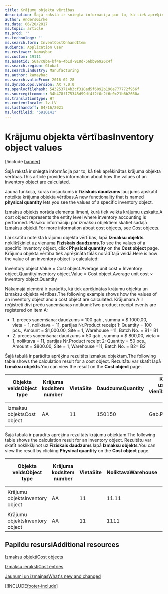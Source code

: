 ```yaml
---
title: Krājumu objekta vērtības
description: Šajā rakstā ir sniegta informācija par to, kā tiek aprēķinātas krājuma objekta vērtības.
author: AndersGirke
ms.date: 06/20/2017
ms.topic: article
ms.prod: ''
ms.technology: ''
ms.search.form: InventCostOnhandItem
audience: Application User
ms.reviewer: kamaybac
ms.custom: 19111
ms.assetid: 56a7c8ba-bf4a-4b1d-918d-56bb96926c4f
ms.search.region: Global
ms.search.industry: Manufacturing
ms.author: kamaybac
ms.search.validFrom: 2016-02-28
ms.dyn365.ops.version: AX 7.0.0
ms.openlocfilehash: 543253714b3cf318ad5f6092b190e777772f956f
ms.sourcegitcommit: 34b478f175348d99df4f2f0c2f6c0c21b6b2660a
ms.translationtype: HT
ms.contentlocale: lv-LV
ms.lasthandoff: 04/16/2021
ms.locfileid: "5910141"
---
```

# <a name="inventory-object-values"></a><span data-ttu-id="49d7c-103">Krājumu objekta vērtības</span><span class="sxs-lookup"><span data-stu-id="49d7c-103">Inventory object values</span></span>

[!include [banner](../includes/banner.md)]

<span data-ttu-id="49d7c-104">Šajā rakstā ir sniegta informācija par to, kā tiek aprēķinātas krājuma objekta vērtības.</span><span class="sxs-lookup"><span data-stu-id="49d7c-104">This article provides information about how the values of an inventory object are calculated.</span></span> 

<span data-ttu-id="49d7c-105">Jaunā funkcija, kuras nosaukums ir **fiziskais daudzums** ļauj jums apskatīt noteikta krājuma objekta vērtības.</span><span class="sxs-lookup"><span data-stu-id="49d7c-105">A new functionality that is named **physical quantity** lets you see the values of a specific inventory object.</span></span> 

<span data-ttu-id="49d7c-106">Izmaksu objekts norāda elementa līmeni, kurā tiek veikta krājumu uzskaite.</span><span class="sxs-lookup"><span data-stu-id="49d7c-106">A cost object represents the entity level where inventory accounting is performed.</span></span> <span data-ttu-id="49d7c-107">Plašāku informāciju par izmaksu objektiem skatiet sadaļā [Izmaksu objekti](cost-object.md).</span><span class="sxs-lookup"><span data-stu-id="49d7c-107">For more information about cost objects, see [Cost objects](cost-object.md).</span></span> 

<span data-ttu-id="49d7c-108">Lai skatītu noteikta krājumu objekta vērtības, lapā **Izmaksu objekts** noklikšķiniet uz vienuma **Fiziskais daudzums**.</span><span class="sxs-lookup"><span data-stu-id="49d7c-108">To see the values of a specific inventory object, click **Physical quantity** on the **Cost object** page.</span></span> <span data-ttu-id="49d7c-109">Krājumu objekta vērtība tiek aprēķināta tālāk norādītajā veidā.</span><span class="sxs-lookup"><span data-stu-id="49d7c-109">Here is how the value of an inventory object is calculated:</span></span> 

<span data-ttu-id="49d7c-110">Inventory object.Value = Cost object.Average unit cost × Inventory object.Quantity</span><span class="sxs-lookup"><span data-stu-id="49d7c-110">Inventory object.Value = Cost object.Average unit cost × Inventory object.Quantity</span></span> 

<span data-ttu-id="49d7c-111">Nākamajā piemērā ir parādīts, kā tiek aprēķinātas krājumu objekta un izmaksu objekta vērtības.</span><span class="sxs-lookup"><span data-stu-id="49d7c-111">The following example shows how the values of an inventory object and a cost object are calculated.</span></span> <span data-ttu-id="49d7c-112">Krājumam A ir reģistrēti divi preču saņemšanas notikumi:</span><span class="sxs-lookup"><span data-stu-id="49d7c-112">Two product receipt events are registered on item A:</span></span>

-   <span data-ttu-id="49d7c-113">1. preces saņemšana: daudzums = 100 gab., summa = $ 1000,00, vieta = 1, noliktava = 11, partijas Nr.</span><span class="sxs-lookup"><span data-stu-id="49d7c-113">Product receipt 1: Quantity = 100 pcs., Amount = $1,000.00, Site = 1, Warehouse =11, Batch No.</span></span> <span data-ttu-id="49d7c-114">= B1</span><span class="sxs-lookup"><span data-stu-id="49d7c-114">= B1</span></span>
-   <span data-ttu-id="49d7c-115">2. preces saņemšana: daudzums = 50 gab., summa = $ 800,00, vieta = 1, noliktava = 11, partijas Nr.</span><span class="sxs-lookup"><span data-stu-id="49d7c-115">Product receipt 2: Quantity = 50 pcs., Amount = $800.00, Site = 1, Warehouse =11, Batch No.</span></span> <span data-ttu-id="49d7c-116">= B2</span><span class="sxs-lookup"><span data-stu-id="49d7c-116">= B2</span></span>

<span data-ttu-id="49d7c-117">Šajā tabulā ir parādīts aprēķinu rezultāts izmaksu objektam.</span><span class="sxs-lookup"><span data-stu-id="49d7c-117">The following table shows the calculation result for a cost object.</span></span> <span data-ttu-id="49d7c-118">Rezultātu var skatīt lapā **Izmaksu objekts**.</span><span class="sxs-lookup"><span data-stu-id="49d7c-118">You can view the result on the **Cost object** page.</span></span>

<table style="width:100%;">
<colgroup>
<col width="14%" />
<col width="14%" />
<col width="14%" />
<col width="14%" />
<col width="14%" />
<col width="14%" />
<col width="14%" />
</colgroup>
<thead>
<tr class="header">
<th><span data-ttu-id="49d7c-119">Objekta veids</span><span class="sxs-lookup"><span data-stu-id="49d7c-119">Object type</span></span></th>
<th><span data-ttu-id="49d7c-120">Krājuma kods</span><span class="sxs-lookup"><span data-stu-id="49d7c-120">Item number</span></span></th>
<th><span data-ttu-id="49d7c-121">Vieta</span><span class="sxs-lookup"><span data-stu-id="49d7c-121">Site</span></span></th>
<th><span data-ttu-id="49d7c-122">Daudzums</span><span class="sxs-lookup"><span data-stu-id="49d7c-122">Quantity</span></span></th>
<th><span data-ttu-id="49d7c-123">Krājumu uzskaites vienība</span><span class="sxs-lookup"><span data-stu-id="49d7c-123">Inventory unit</span></span></th>
<th><span data-ttu-id="49d7c-124">Vērtība</span><span class="sxs-lookup"><span data-stu-id="49d7c-124">Value</span></span></th>
<th><span data-ttu-id="49d7c-125">Vidējās vienības izmaksas</span><span class="sxs-lookup"><span data-stu-id="49d7c-125">Average unit cost</span></span></th>
</tr>
</thead>
<tbody>
<tr class="odd">
<td><span data-ttu-id="49d7c-126">Izmaksu objekts</span><span class="sxs-lookup"><span data-stu-id="49d7c-126">Cost object</span></span></td>
<td><span data-ttu-id="49d7c-127">A</span><span class="sxs-lookup"><span data-stu-id="49d7c-127">A</span></span></td>
<td><span data-ttu-id="49d7c-128">1</span><span class="sxs-lookup"><span data-stu-id="49d7c-128">1</span></span></td>
<td><span data-ttu-id="49d7c-129">150</span><span class="sxs-lookup"><span data-stu-id="49d7c-129">150</span></span></td>
<td><span data-ttu-id="49d7c-130">Gab.</span><span class="sxs-lookup"><span data-stu-id="49d7c-130">Pcs.</span></span></td>
<td><p><span data-ttu-id="49d7c-131">$ 1800,00</span><span class="sxs-lookup"><span data-stu-id="49d7c-131">$1800.00</span></span></p></td>
<td><p><span data-ttu-id="49d7c-132">$ 12,00</span><span class="sxs-lookup"><span data-stu-id="49d7c-132">$12.00</span></span></p></td>
</tr>
</tbody>
</table>

<span data-ttu-id="49d7c-133">Šajā tabulā ir parādīts aprēķinu rezultāts krājumu objektam.</span><span class="sxs-lookup"><span data-stu-id="49d7c-133">The following table shows the calculation result for an inventory object.</span></span> <span data-ttu-id="49d7c-134">Rezultātu var skatīt noklikšķinot uz **Fiziskais daudzums** lapā **Izmaksu objekts**.</span><span class="sxs-lookup"><span data-stu-id="49d7c-134">You can view the result by clicking **Physical quantity** on the **Cost object** page.</span></span>

<table style="width:100%;">
<colgroup>
<col width="11%" />
<col width="11%" />
<col width="11%" />
<col width="11%" />
<col width="11%" />
<col width="11%" />
<col width="11%" />
<col width="11%" />
<col width="11%" />
</colgroup>
<thead>
<tr class="header">
<th><span data-ttu-id="49d7c-135">Objekta veids</span><span class="sxs-lookup"><span data-stu-id="49d7c-135">Object type</span></span></th>
<th><span data-ttu-id="49d7c-136">Krājuma kods</span><span class="sxs-lookup"><span data-stu-id="49d7c-136">Item number</span></span></th>
<th><span data-ttu-id="49d7c-137">Vieta</span><span class="sxs-lookup"><span data-stu-id="49d7c-137">Site</span></span></th>
<th><span data-ttu-id="49d7c-138">Noliktava</span><span class="sxs-lookup"><span data-stu-id="49d7c-138">Warehouse</span></span></th>
<th><span data-ttu-id="49d7c-139">Paketes Nr.</span><span class="sxs-lookup"><span data-stu-id="49d7c-139">Batch No.</span></span></th>
<th><span data-ttu-id="49d7c-140">Daudzums</span><span class="sxs-lookup"><span data-stu-id="49d7c-140">Quantity</span></span></th>
<th><span data-ttu-id="49d7c-141">Krājumu uzskaites vienība</span><span class="sxs-lookup"><span data-stu-id="49d7c-141">Inventory unit</span></span></th>
<th><span data-ttu-id="49d7c-142">Vērtība</span><span class="sxs-lookup"><span data-stu-id="49d7c-142">Value</span></span></th>
<th><span data-ttu-id="49d7c-143">Vidējās vienības izmaksas</span><span class="sxs-lookup"><span data-stu-id="49d7c-143">Average unit cost</span></span></th>
</tr>
</thead>
<tbody>
<tr class="odd">
<td><span data-ttu-id="49d7c-144">Krājumu objekts</span><span class="sxs-lookup"><span data-stu-id="49d7c-144">Inventory object</span></span></td>
<td><span data-ttu-id="49d7c-145">A</span><span class="sxs-lookup"><span data-stu-id="49d7c-145">A</span></span></td>
<td><span data-ttu-id="49d7c-146">1</span><span class="sxs-lookup"><span data-stu-id="49d7c-146">1</span></span></td>
<td><span data-ttu-id="49d7c-147">11.</span><span class="sxs-lookup"><span data-stu-id="49d7c-147">11</span></span></td>
<td><span data-ttu-id="49d7c-148">B1</span><span class="sxs-lookup"><span data-stu-id="49d7c-148">B1</span></span></td>
<td><span data-ttu-id="49d7c-149">100</span><span class="sxs-lookup"><span data-stu-id="49d7c-149">100</span></span></td>
<td><span data-ttu-id="49d7c-150">Gab.</span><span class="sxs-lookup"><span data-stu-id="49d7c-150">Pcs.</span></span></td>
<td><p><span data-ttu-id="49d7c-151">$ 1200,00</span><span class="sxs-lookup"><span data-stu-id="49d7c-151">$1200.00</span></span></p></td>
<td><p><span data-ttu-id="49d7c-152">$ 12,00</span><span class="sxs-lookup"><span data-stu-id="49d7c-152">$12.00</span></span></p></td>
</tr>
<tr class="even">
<td><span data-ttu-id="49d7c-153">Krājumu objekts</span><span class="sxs-lookup"><span data-stu-id="49d7c-153">Inventory object</span></span></td>
<td><span data-ttu-id="49d7c-154">A</span><span class="sxs-lookup"><span data-stu-id="49d7c-154">A</span></span></td>
<td><span data-ttu-id="49d7c-155">1</span><span class="sxs-lookup"><span data-stu-id="49d7c-155">1</span></span></td>
<td><span data-ttu-id="49d7c-156">11</span><span class="sxs-lookup"><span data-stu-id="49d7c-156">11</span></span></td>
<td><span data-ttu-id="49d7c-157">B2</span><span class="sxs-lookup"><span data-stu-id="49d7c-157">B2</span></span></td>
<td><span data-ttu-id="49d7c-158">50</span><span class="sxs-lookup"><span data-stu-id="49d7c-158">50</span></span></td>
<td><span data-ttu-id="49d7c-159">Gab.</span><span class="sxs-lookup"><span data-stu-id="49d7c-159">Pcs.</span></span></td>
<td><p><span data-ttu-id="49d7c-160">$ 600,00</span><span class="sxs-lookup"><span data-stu-id="49d7c-160">$600.00</span></span></p></td>
<td><p><span data-ttu-id="49d7c-161">$ 12,00</span><span class="sxs-lookup"><span data-stu-id="49d7c-161">$12.00</span></span></p></td>
</tr>
</tbody>
</table>



<a name="additional-resources"></a><span data-ttu-id="49d7c-162">Papildu resursi</span><span class="sxs-lookup"><span data-stu-id="49d7c-162">Additional resources</span></span>
--------

[<span data-ttu-id="49d7c-163">Izmaksu objekti</span><span class="sxs-lookup"><span data-stu-id="49d7c-163">Cost objects</span></span>](cost-object.md)

[<span data-ttu-id="49d7c-164">Izmaksu ieraksti</span><span class="sxs-lookup"><span data-stu-id="49d7c-164">Cost entries</span></span>](cost-entries.md)

[<span data-ttu-id="49d7c-165">Jaunumi un izmaiņas</span><span class="sxs-lookup"><span data-stu-id="49d7c-165">What's new and changed</span></span>](../../fin-ops-core/fin-ops/get-started/whats-new-changed.md)





[!INCLUDE[footer-include](../../includes/footer-banner.md)]